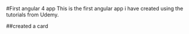 #First angular 4 app
This is the first angular app i have created using the tutorials from Udemy.

##created a card